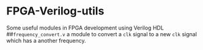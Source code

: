# FPGA-Verilog-utils
Some useful modules in FPGA development using Verilog HDL
##`frequency_convert.v`
a module to convert a `clk` signal to a new `clk` signal which has a another frequency.
